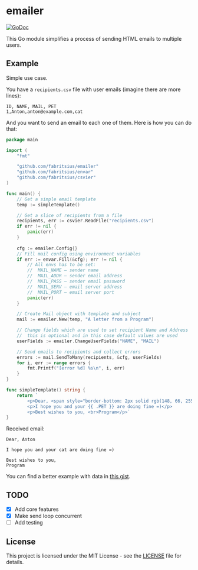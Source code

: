 # emailer

[![GoDoc](https://godoc.org/github.com/fabritsius/emailer?status.svg)](https://godoc.org/github.com/fabritsius/emailer)

This Go module simplifies a process of sending HTML emails to multiple users.

## Example

Simple use case.

You have a `recipients.csv` file with user emails (imagine there are more lines):

```csv
ID, NAME, MAIL, PET
1,Anton,anton@example.com,cat
```

And you want to send an email to each one of them. Here is how you can do that:

```go
package main

import (
    "fmt"

    "github.com/fabritsius/emailer"
    "github.com/fabritsius/envar"
    "github.com/fabritsius/csvier"
)

func main() {
    // Get a simple email template
    temp := simpleTemplate()

    // Get a slice of recipients from a file
    recipients, err := csvier.ReadFile("recipients.csv")
    if err != nil {
        panic(err)
    }
	
    cfg := emailer.Config{}
    // Fill mail config using environment variables
    if err := envar.Fill(&cfg); err != nil {
        // All envs has to be set:
        //  MAIL_NAME – sender name
        //  MAIL_ADDR – sender email address
        //  MAIL_PASS – sender email password
        //  MAIL_SERV – email server address
        //  MAIL_PORT – email server port
        panic(err)
	}

    // Create Mail object with template and subject
    mail := emailer.New(temp, "A letter from a Program")

    // Change fields which are used to set recipient Name and Address
    //  this is optional and in this case default values are used
    userFields := emailer.ChangeUserFields("NAME", "MAIL")

    // Send emails to recipients and collect errors
    errors := mail.SendToMany(recipients, &cfg, userFields)
    for i, err := range errors {
        fmt.Printf("[error %d] %s\n", i, err)
    }
}

func simpleTemplate() string {
    return `
        <p>Dear, <span style="border-bottom: 2px solid rgb(148, 66, 255)">{{ .NAME }}</span></p>
        <p>I hope you and your {{ .PET }} are doing fine =)</p>
        <p>Best wishes to you, <br>Program</p>`
}
```

Received email:

```
Dear, Anton

I hope you and your cat are doing fine =)

Best wishes to you, 
Program
```

You can find a better example with data in [this gist](https://gist.github.com/fabritsius/3f4b0a1b3a6a275c9411eb74e3ed2830).

## TODO

- [x] Add core features
- [x] Make send loop concurrent
- [ ] Add testing

## License

This project is licensed under the MIT License - see the [LICENSE](./LICENSE) file for details.
